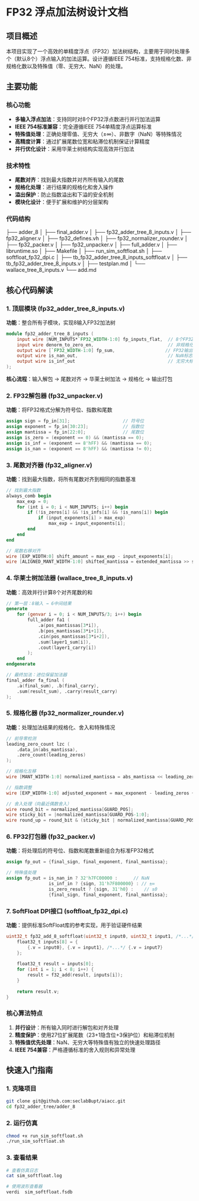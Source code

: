 # FP32 浮点加法树设计文档

## 项目概述

本项目实现了一个高效的单精度浮点（FP32）加法树结构，主要用于同时处理多个（默认8个）浮点输入的加法运算。设计遵循IEEE 754标准，支持规格化数、非规格化数以及特殊值（零、无穷大、NaN）的处理。

## 主要功能

### 核心功能
- **多输入浮点加法**：支持同时对8个FP32浮点数进行并行加法运算
- **IEEE 754标准兼容**：完全遵循IEEE 754单精度浮点运算标准
- **特殊值处理**：正确处理零值、无穷大（±∞）、非数字（NaN）等特殊情况
- **高精度计算**：通过扩展尾数位宽和粘滞位机制保证计算精度
- **并行优化设计**：采用华莱士树结构实现高效并行加法

### 技术特性
- **尾数对齐**：找到最大指数并对齐所有输入的尾数
- **规格化处理**：进行结果的规格化和舍入操作
- **溢出保护**：防止指数溢出和下溢的安全机制
- **模块化设计**：便于扩展和维护的分层架构

### 代码结构
├── adder_8
│   ├── final_adder.v
│   ├── fp32_adder_tree_8_inputs.v
│   ├── fp32_aligner.v
│   ├── fp32_defines.vh
│   ├── fp32_normalizer_rounder.v
│   ├── fp32_packer.v
│   ├── fp32_unpacker.v
│   ├── full_adder.v
│   ├── libruntime.so
│   ├── Makefile
│   ├── run_sim_softfloat.sh
│   ├── softfloat_fp32_dpi.c
│   ├── tb_fp32_adder_tree_8_inputs_softfloat.v
│   ├── tb_fp32_adder_tree_8_inputs.v
│   ├── testplan.md
│   └── wallace_tree_8_inputs.v
└── add.md

## 核心代码解读

### 1. 顶层模块 (fp32_adder_tree_8_inputs.v)

**功能**：整合所有子模块，实现8输入FP32加法树

```verilog
module fp32_adder_tree_8_inputs (
    input wire [NUM_INPUTS*`FP32_WIDTH-1:0] fp_inputs_flat,  // 8个FP32输入
    input wire denorm_to_zero_en,                            // 非规格化数处理使能
    output wire [`FP32_WIDTH-1:0] fp_sum,                   // FP32输出结果
    output wire is_nan_out,                                  // NaN标志
    output wire is_inf_out                                   // 无穷大标志
);
```

**核心流程**：输入解包 → 尾数对齐 → 华莱士树加法 → 规格化 → 输出打包

### 2. FP32解包器 (fp32_unpacker.v)

**功能**：将FP32格式分解为符号位、指数和尾数

```verilog
assign sign = fp_in[31];                    // 符号位
assign exponent = fp_in[30:23];             // 指数位
assign mantissa = fp_in[22:0];              // 尾数位
assign is_zero = (exponent == 0) && (mantissa == 0);
assign is_inf = (exponent == 8'hFF) && (mantissa == 0);
assign is_nan = (exponent == 8'hFF) && (mantissa != 0);
```

### 3. 尾数对齐器 (fp32_aligner.v)

**功能**：找到最大指数，将所有尾数对齐到相同的指数基准

```verilog
// 找到最大指数
always_comb begin
    max_exp = 0;
    for (int i = 0; i < NUM_INPUTS; i++) begin
        if (!is_zeros[i] && !is_infs[i] && !is_nans[i]) begin
            if (input_exponents[i] > max_exp) 
                max_exp = input_exponents[i];
        end
    end
end

// 尾数右移对齐
wire [EXP_WIDTH:0] shift_amount = max_exp - input_exponents[i];
wire [ALIGNED_MANT_WIDTH-1:0] shifted_mantissa = extended_mantissa >> shift_amount;
```

### 4. 华莱士树加法器 (wallace_tree_8_inputs.v)

**功能**：高效并行计算8个对齐尾数的和

```verilog
// 第一层：8输入 → 6中间结果
generate 
    for (genvar i = 0; i < NUM_INPUTS/3; i++) begin
        full_adder fa1 (
            .a(pos_mantissas[3*i]), 
            .b(pos_mantissas[3*i+1]), 
            .cin(pos_mantissas[3*i+2]),
            .sum(layer1_sum[i]), 
            .cout(layer1_carry[i])
        );
    end
endgenerate

// 最终加法：进位保留加法器
final_adder fa_final (
    .a(final_sum), .b(final_carry), 
    .sum(result_sum), .carry(result_carry)
);
```

### 5. 规格化器 (fp32_normalizer_rounder.v)

**功能**：处理加法结果的规格化、舍入和特殊情况

```verilog
// 前导零检测
leading_zero_count lzc (
    .data_in(abs_mantissa),
    .zero_count(leading_zeros)
);

// 规格化左移
wire [MANT_WIDTH-1:0] normalized_mantissa = abs_mantissa << leading_zeros;

// 指数调整
wire [EXP_WIDTH-1:0] adjusted_exponent = max_exponent - leading_zeros + 1;

// 舍入处理（向最近偶数舍入）
wire round_bit = normalized_mantissa[GUARD_POS];
wire sticky_bit = |normalized_mantissa[GUARD_POS-1:0];
wire round_up = round_bit & (sticky_bit | normalized_mantissa[GUARD_POS+1]);
```

### 6. FP32打包器 (fp32_packer.v)

**功能**：将处理后的符号位、指数和尾数重新组合为标准FP32格式

```verilog
assign fp_out = {final_sign, final_exponent, final_mantissa};

// 特殊值处理
assign fp_out = is_nan_in ? 32'h7FC00000 :      // NaN
                is_inf_in ? {sign, 31'h7F800000} : // ±∞
                is_zero_result ? {sign, 31'h0} :    // ±0
                {final_sign, final_exponent, final_mantissa};
```

### 7. SoftFloat DPI接口 (softfloat_fp32_dpi.c)

**功能**：提供标准SoftFloat库的参考实现，用于验证硬件结果

```c
uint32_t fp32_add_8_softfloat(uint32_t input0, uint32_t input1, /*...*/ uint32_t input7) {
    float32_t inputs[8] = {
        {.v = input0}, {.v = input1}, /*...*/ {.v = input7}
    };
    
    float32_t result = inputs[0];
    for (int i = 1; i < 8; i++) {
        result = f32_add(result, inputs[i]);
    }
    
    return result.v;
}
```

### 核心算法特点

1. **并行设计**：所有输入同时进行解包和对齐处理
2. **精度保护**：使用27位扩展尾数（23+1隐含位+3保护位）和粘滞位机制
3. **特殊值优先处理**：NaN、无穷大等特殊值有独立的快速处理路径
4. **IEEE 754兼容**：严格遵循标准的舍入规则和异常处理

## 快速入门指南

### 1. 克隆项目
```bash
git clone git@github.com:seclabBupt/aiacc.git
cd fp32_adder_tree/adder_8
```

### 2. 运行仿真
```bash
chmod +x run_sim_softfloat.sh
./run_sim_softfloat.sh
```

### 3. 查看结果
```bash
# 查看仿真日志
cat sim_softfloat.log

# 使用波形查看器
verdi  sim_softfloat.fsdb
```
